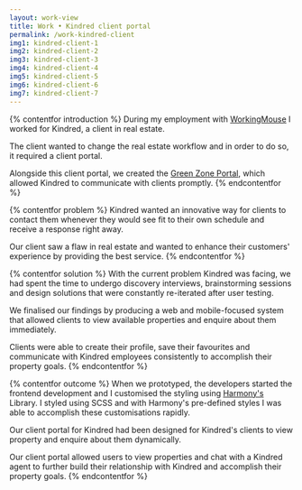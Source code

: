 ```yaml
---
layout: work-view
title: Work • Kindred client portal
permalink: /work-kindred-client
img1: kindred-client-1 
img2: kindred-client-2 
img3: kindred-client-3 
img4: kindred-client-4 
img5: kindred-client-5 
img6: kindred-client-6 
img7: kindred-client-7 
---
```


{% contentfor introduction %}
During my employment with <a href="https://workingmouse.com.au/" target="_blank">WorkingMouse</a> I worked for Kindred, a client in real estate.

The client wanted to change the real estate workflow and in order to do so, it required a client portal.

Alongside this client portal, we created the <a href="/work-kindred-admin">Green Zone Portal</a>, which allowed Kindred to communicate with clients promptly.
{% endcontentfor %}


{% contentfor problem %}
Kindred wanted an innovative way for clients to contact them whenever they would see fit to their own schedule and receive a response right away.

Our client saw a flaw in real estate and wanted to enhance their customers' experience by providing the best service.
{% endcontentfor %}


{% contentfor solution %}
With the current problem Kindred was facing, we had spent the time to undergo discovery interviews, brainstorming sessions and design solutions that were constantly re-iterated after user testing.

We finalised our findings by producing a web and mobile-focused system that allowed clients to view available properties and enquire about them immediately.

Clients were able to create their profile, save their favourites and communicate with Kindred employees consistently to accomplish their property goals.
{% endcontentfor %}


{% contentfor outcome %}
When we prototyped, the developers started the frontend development and I customised the styling using <a href="work-harmony">Harmony's</a> Library. I styled using SCSS and with Harmony's pre-defined styles I was able to accomplish these customisations rapidly.

Our client portal for Kindred had been designed for Kindred's clients to view property and enquire about them dynamically.

Our client portal allowed users to view properties and chat with a Kindred agent to further build their relationship with Kindred and accomplish their property goals.
{% endcontentfor %}